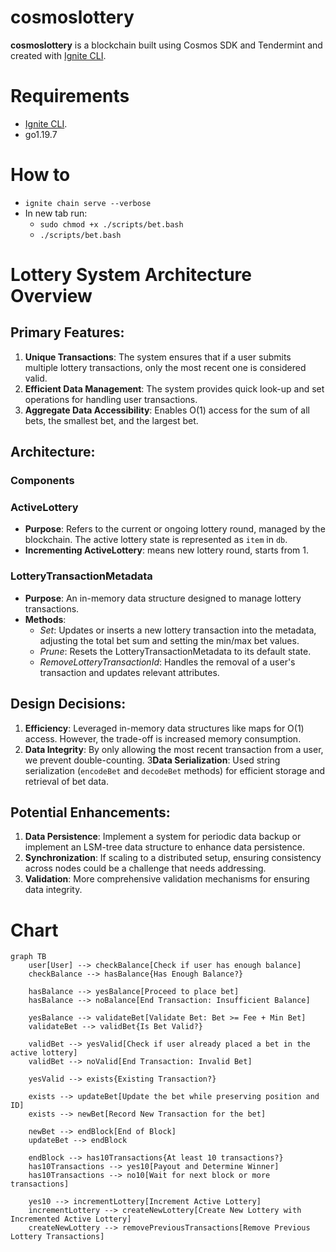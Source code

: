 # cosmoslottery
**cosmoslottery** is a blockchain built using Cosmos SDK and Tendermint and created with [Ignite CLI](https://ignite.com/cli).

# Requirements
- [Ignite CLI](https://ignite.com/cli).
- go1.19.7

# How to
- `ignite chain serve --verbose`
- In new tab run:
  - `sudo chmod +x ./scripts/bet.bash`
  - `./scripts/bet.bash`

# Lottery System Architecture Overview

## **Primary Features:**

1. **Unique Transactions**: The system ensures that if a user submits multiple lottery transactions, only the most recent one is considered valid.
2. **Efficient Data Management**: The system provides quick look-up and set operations for handling user transactions.
3. **Aggregate Data Accessibility**: Enables O(1) access for the sum of all bets, the smallest bet, and the largest bet.

## **Architecture**:

### Components

### ActiveLottery
- **Purpose**: Refers to the current or ongoing lottery round, managed by the blockchain. The active lottery state is represented as `item` in `db`.
- **Incrementing ActiveLottery**: means new lottery round, starts from 1.  

### LotteryTransactionMetadata
- **Purpose**: An in-memory data structure designed to manage lottery transactions.
- **Methods**:
    - *Set*: Updates or inserts a new lottery transaction into the metadata, adjusting the total bet sum and setting the min/max bet values.
    - *Prune*: Resets the LotteryTransactionMetadata to its default state.
    - *RemoveLotteryTransactionId*: Handles the removal of a user's transaction and updates relevant attributes.

## **Design Decisions**:

1. **Efficiency**: Leveraged in-memory data structures like maps for O(1) access. However, the trade-off is increased memory consumption.
2. **Data Integrity**: By only allowing the most recent transaction from a user, we prevent double-counting.
3**Data Serialization**: Used string serialization (`encodeBet` and `decodeBet` methods) for efficient storage and retrieval of bet data.

## **Potential Enhancements**:

1. **Data Persistence**: Implement a system for periodic data backup or implement an LSM-tree data structure to enhance data persistence.
2. **Synchronization**: If scaling to a distributed setup, ensuring consistency across nodes could be a challenge that needs addressing.
3. **Validation**: More comprehensive validation mechanisms for ensuring data integrity.

# Chart
```mermaid
graph TB    
    user[User] --> checkBalance[Check if user has enough balance]
    checkBalance --> hasBalance{Has Enough Balance?}
    
    hasBalance --> yesBalance[Proceed to place bet]
    hasBalance --> noBalance[End Transaction: Insufficient Balance]
    
    yesBalance --> validateBet[Validate Bet: Bet >= Fee + Min Bet]
    validateBet --> validBet{Is Bet Valid?}
    
    validBet --> yesValid[Check if user already placed a bet in the active lottery]
    validBet --> noValid[End Transaction: Invalid Bet]
    
    yesValid --> exists{Existing Transaction?}
    
    exists --> updateBet[Update the bet while preserving position and ID]
    exists --> newBet[Record New Transaction for the bet]
    
    newBet --> endBlock[End of Block]
    updateBet --> endBlock
    
    endBlock --> has10Transactions{At least 10 transactions?}
    has10Transactions --> yes10[Payout and Determine Winner]
    has10Transactions --> no10[Wait for next block or more transactions]
    
    yes10 --> incrementLottery[Increment Active Lottery]
    incrementLottery --> createNewLottery[Create New Lottery with Incremented Active Lottery]
    createNewLottery --> removePreviousTransactions[Remove Previous Lottery Transactions]
```